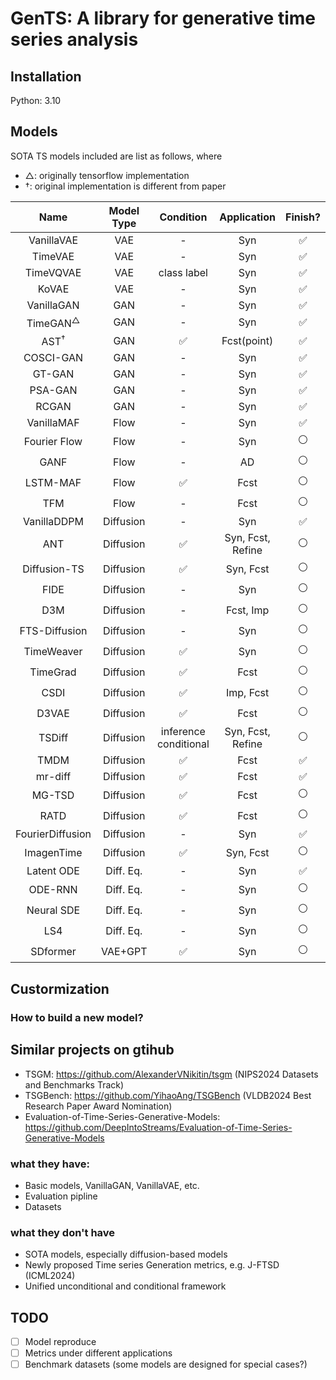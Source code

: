 # GenTS: A library for generative time series analysis


## Installation
Python: 3.10

## Models 
SOTA TS models included are list as follows, where 

- $\triangle$: originally tensorflow implementation  
- $\dag$: original implementation is different from paper

|        Name         | Model Type |       Condition       |    Application    |      Finish?       |
| :-----------------: | :--------: | :-------------------: | :---------------: | :----------------: |
|     VanillaVAE      |    VAE     |           -           |        Syn        | :white_check_mark: |
|       TimeVAE       |    VAE     |           -           |        Syn        | :white_check_mark: |
|      TimeVQVAE      |    VAE     |      class label      |        Syn        | :white_check_mark: |
|        KoVAE        |    VAE     |           -           |        Syn        | :white_check_mark: |
|     VanillaGAN      |    GAN     |           -           |        Syn        | :white_check_mark: |
| TimeGAN$^\triangle$ |    GAN     |           -           |        Syn        | :white_check_mark: |
|     AST$^\dag$      |    GAN     |  :white_check_mark:   |    Fcst(point)    | :white_check_mark: |
|      COSCI-GAN      |    GAN     |           -           |        Syn        | :white_check_mark: |
|       GT-GAN        |    GAN     |           -           |        Syn        | :white_check_mark: |
|       PSA-GAN       |    GAN     |           -           |        Syn        | :white_check_mark: |
|        RCGAN        |    GAN     |           -           |        Syn        | :white_check_mark: |
|     VanillaMAF      |    Flow    |           -           |        Syn        | :white_check_mark: |
|    Fourier Flow     |    Flow    |           -           |        Syn        |   :white_circle:   |
|        GANF         |    Flow    |           -           |        AD         |   :white_circle:   |
|      LSTM-MAF       |    Flow    |  :white_check_mark:   |       Fcst        |   :white_circle:   |
|         TFM         |    Flow    |           -           |       Fcst        |   :white_circle:   |
|     VanillaDDPM     | Diffusion  |           -           |        Syn        | :white_check_mark: |
|         ANT         | Diffusion  |  :white_check_mark:   | Syn, Fcst, Refine |   :white_circle:   |
|    Diffusion-TS     | Diffusion  |  :white_check_mark:   |     Syn, Fcst     |   :white_circle:   |
|        FIDE         | Diffusion  |           -           |        Syn        |   :white_circle:   |
|         D3M         | Diffusion  |           -           |     Fcst, Imp     |   :white_circle:   |
|    FTS-Diffusion    | Diffusion  |           -           |        Syn        |   :white_circle:   |
|     TimeWeaver      | Diffusion  |  :white_check_mark:   |        Syn        |   :white_circle:   |
|      TimeGrad       | Diffusion  |  :white_check_mark:   |       Fcst        |   :white_circle:   |
|        CSDI         | Diffusion  |  :white_check_mark:   |     Imp, Fcst     |   :white_circle:   |
|        D3VAE        | Diffusion  |  :white_check_mark:   |       Fcst        |   :white_circle:   |
|       TSDiff        | Diffusion  | inference conditional | Syn, Fcst, Refine |   :white_circle:   |
|        TMDM         | Diffusion  |  :white_check_mark:   |       Fcst        | :white_check_mark: |
|       mr-diff       | Diffusion  |  :white_check_mark:   |       Fcst        | :white_check_mark: |
|       MG-TSD        | Diffusion  |  :white_check_mark:   |       Fcst        |   :white_circle:   |
|        RATD         | Diffusion  |  :white_check_mark:   |       Fcst        |   :white_circle:   |
|  FourierDiffusion   | Diffusion  |           -           |        Syn        | :white_check_mark: |
|     ImagenTime      | Diffusion  |  :white_check_mark:   |     Syn, Fcst     |   :white_circle:   |
|     Latent ODE      | Diff. Eq.  |           -           |        Syn        | :white_check_mark: |
|       ODE-RNN       | Diff. Eq.  |           -           |        Syn        |   :white_circle:   |
|     Neural SDE      | Diff. Eq.  |           -           |        Syn        |   :white_circle:   |
|         LS4         | Diff. Eq.  |           -           |        Syn        |   :white_circle:   |
|      SDformer       |  VAE+GPT   |  :white_check_mark:   |        Syn        |   :white_circle:   |



## Custormization

### How to build a new model?

## Similar projects on gtihub
- TSGM: https://github.com/AlexanderVNikitin/tsgm (NIPS2024 Datasets and Benchmarks Track)
- TSGBench: https://github.com/YihaoAng/TSGBench  (VLDB2024 Best Research Paper Award Nomination)
- Evaluation-of-Time-Series-Generative-Models: https://github.com/DeepIntoStreams/Evaluation-of-Time-Series-Generative-Models

### what they have:
- Basic models, VanillaGAN, VanillaVAE, etc.
- Evaluation pipline
- Datasets

### what they don't have
- SOTA models, especially diffusion-based models
- Newly proposed Time series Generation metrics, e.g. J-FTSD (ICML2024)
- Unified unconditional and conditional framework

## TODO
- [ ] Model reproduce
- [ ] Metrics under different applications
- [ ] Benchmark datasets (some models are designed for special cases?)
